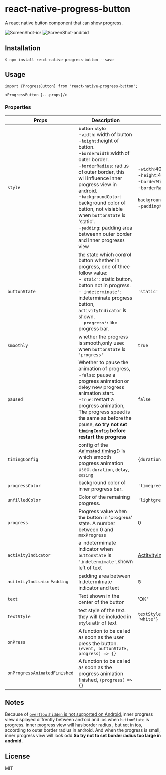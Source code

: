 # react-native-progress-button
A react native button component that can show progress.

![ScreenShot-ios](https://github.com/xinghui0000/react-native-progress-button/blob/master/screenshots/react-native-progress-demo-ios.gif?raw=true)
![ScreenShot-android](https://github.com/xinghui0000/react-native-progress-button/blob/master/screenshots/react-progress-button-demo-android.gif?raw=true)

## Installation
`
$ npm install react-native-progress-button --save
`

## Usage
```
import {ProgressButton} from 'react-native-progress-button';

<ProgressButton {...props}/>
```

### Properties
Props | Description | Default 
------- | ------- |------- 
`style` | button style<br> -`width`: width of button<br> -`height`:height of button.<br> -`borderWidth`:width of outer border. <br>-`borderRadius`: radius of outer border, this will influence inner progress view in android.<br> -`backgroundColor`: background color of button, not visiable when `buttonState` is 'static'.<br> -`padding`: padding area betweenn outer border and inner progresss view  | -`width`:400<br> -`height`:40<br> -`borderWidth`:0<br> -`borderRadius`:5<br>-`backgroundColor`:'limegreen'<br>-`padding`:0
`buttonState` | the state which control button whether in progress, one of three follow value:<br>-`'staic'`: static button, button not in progress.<br>-`'indeterminate'`: indeterminate progress button, `activityIndicator` is shown.<br>-`'progress'`: like progress bar. | `'static'`
`smoothly` | whether the progress is smooth,only used when `buttonState` is `'progress'` | `true`
`paused` | Whether to pause the animation of progress,<br>-`false`: pause a progress animation or deley new progress animation start.<br>-`true`: restart a progress animation, The progress speed is the same as before the pause, **so try not set `timingConfig` before restart the progress**| `false`
`timingConfig` | config of the [Animated.timing()](https://facebook.github.io/react-native/docs/animated.html#timing) in which smooth progress animation used. `duration`, `delay`, `easing` | `{duration: 100}`
`progressColor` | background color of inner progress bar. | `'limegreen'`
`unfilledColor` | Color of the remaining progress. | `'lightgrey'`
`progress` | Progress value when the button in 'progress' state. A number between 0 and `maxProgress`| 0 
`activityIndicator` | a indetermimate indicator when `buttonState` is `'indetermimate'`,shown left of text | [ActitvityIndicator](https://facebook.github.io/react-native/docs/activityindicator.html)
`activityIndicatorPadding` | padding area between indetermimate indicator and text | 5
`text` | Text shown in the center of the button | 'OK'
`textStyle` | text style of the text. they will be included in `style` attr of text | `textStyle:{color: 'white'}`
`onPress` | A function to be called as soon as the user press the button.`(event, buttonState, progress) => {}` | 
`onProgressAnimatedFinished` | A function to be called as soon as the progress animation finished, `(progress) => {}`


## Notes
Because of [`overflow:hidden` is not supported on Android](https://github.com/facebook/react-native/issues/3198), inner progress view displayed diffrently between android and ios when `buttonState` is progress. inner progress view will has border radius , but not in ios, according to outer border radius in android. And when the progress is small, inner progress view will look odd.**So try not to set border radius too large in android.**

## License
MIT
